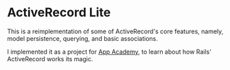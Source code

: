# ActiveRecord Lite

This is a reimplementation of some of ActiveRecord's core features,
namely, model persistence, querying, and basic associations.

I implemented it as a project for [App Academy](http://appacademy.io),
to learn about how Rails' ActiveRecord works its magic.
